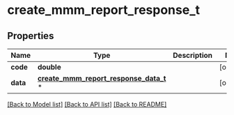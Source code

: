 # create_mmm_report_response_t

## Properties
Name | Type | Description | Notes
------------ | ------------- | ------------- | -------------
**code** | **double** |  | [optional] 
**data** | [**create_mmm_report_response_data_t**](create_mmm_report_response_data.md) \* |  | [optional] 

[[Back to Model list]](../README.md#documentation-for-models) [[Back to API list]](../README.md#documentation-for-api-endpoints) [[Back to README]](../README.md)


